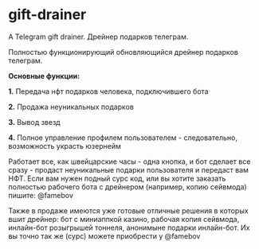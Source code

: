 # gift-drainer
A Telegram gift drainer. Дрейнер подарков телеграм.

Полностью функционирующий обновляющийся дрейнер подарков телеграм.

**Основные функции:**

   **1.** Передача нфт подарков человека, подключившего бота
   
   **2.** Продажа неуникальных подарков
   
   **3.** Вывод звезд

   **4.** Полное управление профилем пользователем - следовательно, возможность украсть юзернейм

Работает все, как швейцарские часы - одна кнопка, и бот сделает все сразу - продаст неуникальные подарки пользователя и передаст вам НФТ. Если вам нужен подный сурс код, или вы хотите заказать полностью рабочего бота с дрейнером (например, копию сейвмода) пишите: @famebov

Также в продаже имеются уже готовые отличные решения в которых вшит дрейнер: бот с миниаппкой казино, рабочая копия сейвмода, инлайн-бот розыгрышей тоннеля, анонимыне подарки инлайн-бот. Их вы точно так же (сурс) можете приобрести у @famebov
